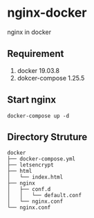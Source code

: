 # nginx-docker
nginx in docker

## Requirement
1. docker 19.03.8
2. dokcer-compose 1.25.5

## Start nginx
```shell
docker-compose up -d
```

## Directory Struture
```shell
docker
├── docker-compose.yml
├── letsencrypt
├── html
│   └── index.html
├── nginx
│   ├── conf.d
│   │   └── default.conf
│   └── nginx.conf
└── nginx.conf
```